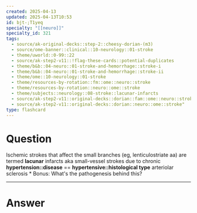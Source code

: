 ```yaml
---
created: 2025-04-13
updated: 2025-04-13T10:53
id: bjt-;T1yeq
specialty: "[[neuro]]"
specialty_id: 321
tags:
  - source/ak-original-decks::step-2::cheesy-dorian-(m3)
  - source/ome-banner::clinical::10-neurology::01-stroke
  - theme/uworld::0-99::22
  - source/ak-step2-v11::!flag-these-cards::potential-duplicates
  - theme/b&b::04-neuro::01-stroke-and-hemorrhage::stroke-i
  - theme/b&b::04-neuro::01-stroke-and-hemorrhage::stroke-ii
  - theme/ome::10-neurology::01-stroke
  - theme/resources-by-rotation::fm::ome::neuro::stroke
  - theme/resources-by-rotation::neuro::ome::stroke
  - theme/subjects::neurology::08-stroke::lacunar-infarcts
  - source/ak-step2-v11::original-decks::dorian::fam::ome::neuro::stroke
  - source/ak-step2-v11::original-decks::dorian::neuro::ome::stroke"
type: flashcard
---
```


# Question
Ischemic strokes that affect the small branches (eg, lenticulostriate aa) are termed **lacunar** infarcts aka small-vessel strokes due to chronic **hypertension::disease** == **hypertensive::histological type** arteriolar sclerosis   * Bonus: What's the pathogenesis behind this?

---

# Answer
